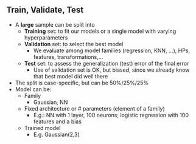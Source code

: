 ## Train, Validate, Test

* A **large** sample can be split into
  * **Training** set: to fit our models or a single model with varying hyperparameters
  * **Validation** set: to select the best model
    * We evaluate among model families (regression, KNN, …), HPs, features, transformations,…
  * **Test** set: to assess the generalization (test) error of the final error
    * Use of validation set is OK, but biased, since we already know that best model did well there
* The split is case-specific, but can be $50\%$/$25\%$/$25\%$
* Model can be:
  * Family
    * Gaussian, NN
  * Fixed architecture or # parameters (element of a family)
    * E.g.: NN with 1 layer, 100 neurons; logistic regression with 100 features and a bias
  * Trained model
    * E.g. Gaussian(2,3)